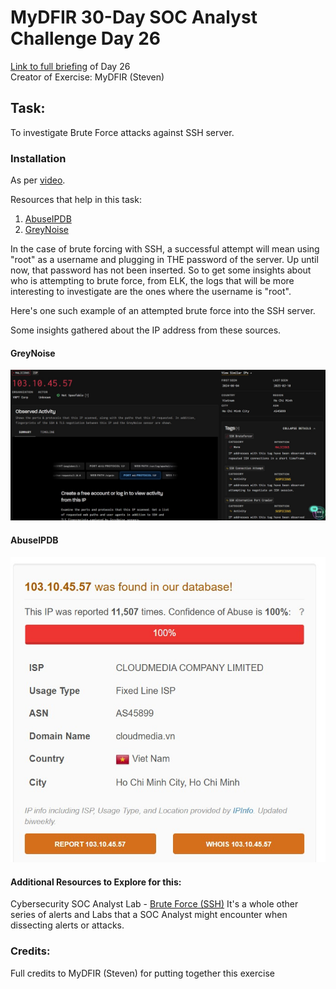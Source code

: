 # MyDFIR 30-Day SOC Analyst Challenge Day 26
[Link to full briefing](https://www.youtube.com/watch?v=sXQ1hsAFX7U) of Day 26 </br>
Creator of Exercise: MyDFIR (Steven)

## Task:
To investigate Brute Force attacks against SSH server. 

### Installation
As per [video](https://www.youtube.com/watch?v=sXQ1hsAFX7U). 

Resources that help in this task:
1. [AbuseIPDB](https://www.abuseipdb.com/)
2. [GreyNoise](https://viz.greynoise.io/)

In the case of brute forcing with SSH, a successful attempt will mean using "root" as a username and plugging in THE password of the server. 
Up until now, that password has not been inserted. So to get some insights about who is attempting to brute force, from ELK, the logs that will be 
more interesting to investigate are the ones where the username is "root". 

Here's one such example of an attempted brute force into the SSH server.

Some insights gathered about the IP address from these sources. 

#### GreyNoise
![image](ssh_IP_greynoise.jpg)


#### AbuseIPDB
![image](One_example_of_IP.jpg)

#### Additional Resources to Explore for this:
Cybersecurity SOC Analyst Lab - [Brute Force (SSH)](https://youtu.be/8sJCzoCGexE?si=qvI-Y46snxi0MAH_)
It's a whole other series of alerts and Labs that a SOC Analyst might encounter when dissecting alerts or attacks. 


### Credits:
Full credits to MyDFIR (Steven) for putting together this exercise















